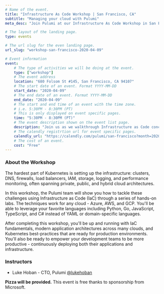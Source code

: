 ```yaml
---
# Name of the event.
title: "Infrastructure As Code Workshop | San Francisco, CA"
subtitle: "Managing your cloud with Pulumi"
meta_desc: "Join Pulumi at our Infrastructure As Code Workshop in San Francisco, CA and learn more about cloud programming, infrastructure as code, and many other topics."

# The layout of the landing page.
type: events

# The url slug for the even landing page.
url_slug: "workshop-san-francisco-2020-04-09"

# Event information
event:
    # The type of activities we will be doing at the event.
    type: ["workshop"]
    # The event address
    location: "680 Folsom St #145, San Francisco, CA 94107"
    # The start date of an event. Format YYYY-MM-DD
    start_date: "2020-04-09"
    # The end date of an event. Format YYYY-MM-DD
    end_date: "2020-04-09"
    # The start and end time of an event with the time zone.
    # i.e. 5:30PM - 8:30PM (PT)
    # This is only displayed on event specific pages.
    time: "5:30PM - 8:30PM (PT)"
    # The event description shown on the event list page.
    description: "Join us as we walkthrough Infrastructure as Code concepts via a series of hands-on labs. Topics covered include IaC fundamentals, in addition to application architectures and how to use IaC to create, update, and manage them."
    # The calendly registrtion url for event specific pages.
    calendly_url: "https://calendly.com/pulumi/san-francisco?month=2020-04"
    # The cost of an event.
    cost: "Free"
---
```


### About the Workshop

The hardest part of Kubernetes is setting up the infrastructure: clusters, DNS, firewalls, load balancers, IAM, storage, logging, and performance monitoring, often spanning private, public, and hybrid cloud architectures.

In this workshop, the Pulumi team will show you how to tackle these challenges using Infrastructure as Code (IaC) through a series of hands-on labs. The techniques work for any cloud - Azure, AWS, and GCP. You'll be able to leverage your favorite languages including Python, Go, JavaScript, TypeScript, and C# instead of YAML or domain-specific languages.

After completing this workshop, you'll be up and running with IaC fundamentals, modern application architectures across many clouds, and Kubernetes best-practices that are ready for production environments. You'll also be ready to empower your development teams to be more productive - continuously deploying both their applications and infrastructure.

### Instructors

* Luke Hoban - CTO, Pulumi <a href="https://twitter.com/lukehoban" target="_blank">@lukehoban</a>

**Pizza will be provided.** This event is free thanks to sponsorship from Microsoft.
